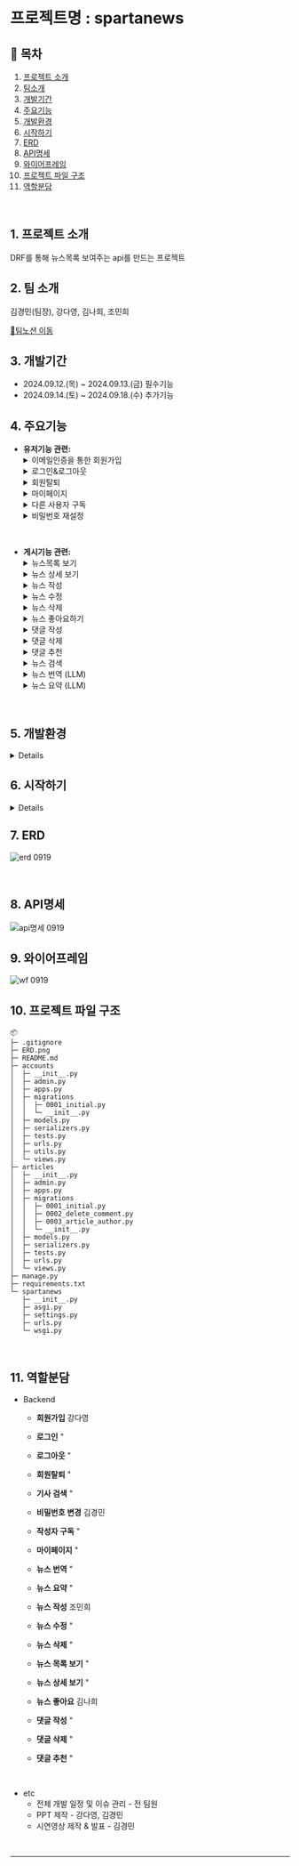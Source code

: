 # 프로젝트명 : spartanews

## 📖 목차
1. [프로젝트 소개](#1-프로젝트-소개)
2. [팀소개](#2-팀-소개)
3. [개발기간](#3-개발기간)
4. [주요기능](#4-주요기능)
5. [개발환경](#5-개발환경)
6. [시작하기](#6-시작하기)
7. [ERD](#7-erd)
8. [API명세](#8-api명세)
9. [와이어프레임](#9-와이어프레임)
10. [프로젝트 파일 구조](#10-프로젝트-파일-구조)
11. [역할분담](#11-역할분담)
<br>

## 1. 프로젝트 소개
DRF를 통해 뉴스목록 보여주는 api를 만드는 프로젝트

## 2. 팀 소개
김경민(팀장), 강다영, 김나희, 조민희

 [🍭팀노션 이동](https://www.notion.so/teamsparta/1e2a365b56ad4cf8acd68bff9c3c59c8/)

## 3. 개발기간
- 2024.09.12.(목) ~ 2024.09.13.(금) 필수기능
- 2024.09.14.(토) ~ 2024.09.18.(수) 추가기능

## 4. 주요기능
- **유저기능 관련:**
  <details>
   <summary>이메일인증을 통한 회원가입</summary>
  username, password, email 등을 입력해 회원가입을 요청하고, 입력한 email로 도착한 호스트의 인증메일을 클릭면 가입이 처리됨. 인증메일을 클릭하기 전까지는 해당 계정으로 로그인이 되지 않음.
  </details>
  <details>
  <summary>로그인&로그아웃</summary>
   -
  </details>
  <details>
  <summary>회원탈퇴</summary>
   비밀번호를 입력받고 탈퇴가 처리됨
  </details>
  <details>
  <summary>마이페이지</summary>
  회원정보, 내가 작성한 글, 내가 구독하는 사람이 직렬화되어 반환됨
  </details>
  <details>
  <summary>다른 사용자 구독</summary>
   스스로 구독은 불가함
  </details>
  <details>
  <summary>비밀번호 재설정</summary>
  해당 이메일로 가입된 계정이 있을시, 비밀번호 재설정에 사용할 수 있는 토큰을 이메일로 전송받음.
 </details>   

&nbsp;

- **게시기능 관련:**
  <details>
  <summary>뉴스목록 보기</summary>
   페이지네이션을 사용해 한 페이지마다 글이 5개씩 보이게 함.
  </details>
  <details>
  <summary>뉴스 상세 보기</summary>
   로그인하지 않아도 조회할 수 있음.
  </details>
  <details>
  <summary>뉴스 작성</summary>
   로그인한 사용자만 작성할 수 있음.
  </details>
  <details>
  <summary>뉴스 수정</summary>
   로그인한 사용자만 수정할 수 있음.
  </details>
  <details>
  <summary>뉴스 삭제</summary>
   작성자 본인만 삭제할 수 있음.
  </details>
  <details>
  <summary>뉴스 좋아요하기</summary>
   글 좋아요 / 좋아요취소.
  </details>
  <details>
  <summary>댓글 작성</summary>
   댓글 작성시 댓글의 기본키가 생성됨.
  </details>
  <details>
  <summary>댓글 삭제</summary>
   댓글의 기본키를 이용해 삭제함. 
  </details>
  <details>
  <summary>댓글 추천</summary>
   댓글 추천 / 추천 취소.
  </details>
  <details>
  <summary>뉴스 검색</summary>
   전체목록 view 안에서 조회함. 글제목/글내용/작성자로 검색 가능.
  </details>
  <details>
  <summary>뉴스 번역 (LLM)</summary>
   오픈AI GPT-4o-mini를 이용한 영-한 번역
  </details>
  <details>
  <summary>뉴스 요약 (LLM)</summary>
   오픈AI GPT-4o-mini를 이용한 요약. 텍스트가 입력되지 않으면 에러를 반환함.
  </details>

&nbsp;

## 5. 개발환경
<details>

- aiohappyeyeballs==2.4.0
- aiohttp==3.10.5
- aiosignal==1.3.1
- annotated-types==0.7.0
- anyio==4.4.0
- asgiref==3.8.1
- async-timeout==4.0.3
- attrs==24.2.0
- blinker==1.8.2
- certifi==2024.7.4
- charset-normalizer==3.3.2
- click==8.1.7
- colorama==0.4.6
- distro==1.9.0
- Django==4.2
- django-seed==0.3.1
- djangorestframework==3.15.2
- djangorestframework-simplejwt==5.3.1
- exceptiongroup==1.2.2
- Faker==28.0.0
- Flask==3.0.3
- frozenlist==1.4.1
- greenlet==3.1.0
- h11==0.14.0
- httpcore==1.0.5
- httpx==0.27.2
- idna==3.8
- itsdangerous==2.2.0
- Jinja2==3.1.4
- jiter==0.5.0
- jsonpatch==1.33
- jsonpointer==3.0.0
- langchain==0.3.0
- langchain-core==0.3.0
- langchain-openai==0.2.0
- langchain-text-splitters==0.3.0
- langsmith==0.1.120
- MarkupSafe==2.1.5
- multidict==6.1.0
- numpy==1.26.4
- openai==1.45.0
- orjson==3.10.7
- packaging==24.1
 </details>

## 6. 시작하기

   <details>

#### Installation

```python
git clone https://github.com/KimGyeongMinB/spartanews.git
cd spartanews
```


#### Install Dependencies
```python
pip install -r requirements.txt
```

#### Run Migrations

```python
python manage.py makemigrations
python manage.py migrate
```


#### Start the Servers
```python
python manage.py runserver
```
&nbsp;
&nbsp;
&nbsp;
&nbsp;
</details>


## 7. ERD
![erd 0919](https://github.com/user-attachments/assets/c788555d-1478-4359-bcc4-e4db6fb46c91)

&nbsp;
&nbsp;
&nbsp;
&nbsp;


## 8. API명세
![api명세 0919](https://github.com/user-attachments/assets/41b1cd32-0bd5-4698-9a90-18655da2d0b0)




## 9. 와이어프레임
![wf 0919](https://github.com/user-attachments/assets/4ee545de-88e0-476b-a23c-3acddcefd46f)



## 10. 프로젝트 파일 구조

```
📦 
├─ .gitignore
├─ ERD.png
├─ README.md
├─ accounts
│  ├─ __init__.py
│  ├─ admin.py
│  ├─ apps.py
│  ├─ migrations
│  │  ├─ 0001_initial.py
│  │  └─ __init__.py
│  ├─ models.py
│  ├─ serializers.py
│  ├─ tests.py
│  ├─ urls.py
│  ├─ utils.py
│  └─ views.py
├─ articles
│  ├─ __init__.py
│  ├─ admin.py
│  ├─ apps.py
│  ├─ migrations
│  │  ├─ 0001_initial.py
│  │  ├─ 0002_delete_comment.py
│  │  ├─ 0003_article_author.py
│  │  └─ __init__.py
│  ├─ models.py
│  ├─ serializers.py
│  ├─ tests.py
│  ├─ urls.py
│  └─ views.py
├─ manage.py
├─ requirements.txt
└─ spartanews
   ├─ __init__.py
   ├─ asgi.py
   ├─ settings.py
   ├─ urls.py
   └─ wsgi.py
```


&nbsp;
&nbsp;
&nbsp;

## 11. 역할분담 
* Backend
  - <b>회원가입</b> 강다영
  - <b>로그인</b> "
  - <b>로그아웃</b> "
  - <b>회원탈퇴</b> "
  - <b>기사 검색</b> "
    
  - <b>비밀번호 변경</b> 김경민
  - <b>작성자 구독</b> "
  - <b>마이페이지</b> "
  - <b>뉴스 번역</b> "
  - <b>뉴스 요약</b> "
    
  - <b>뉴스 작성</b> 조민희
  - <b>뉴스 수정</b> "
  - <b>뉴스 삭제</b> "
  - <b>뉴스 목록 보기</b> "
  - <b>뉴스 상세 보기</b> "
    
  - <b>뉴스 좋아요</b> 김나희
  - <b>댓글 작성</b> "
  - <b>댓글 삭제</b> "
  - <b>댓글 추천</b> "

&nbsp;
* etc
  + 전체 개발 일정 및 이슈 관리 - 전 팀원
  + PPT 제작 - 강다영, 김경민
  + 시연영상 제작 & 발표 - 김경민

&nbsp;

------------------------------------------------------------------------------------
